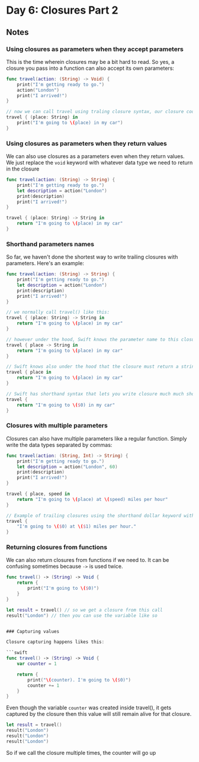 # Day 6: Closures Part 2

## Notes

### Using closures as parameters when they accept parameters

This is the time wherein closures may be a bit hard to read. So yes, a closure you pass into a function can also accept its own parameters:

```swift
func travel(action: (String) -> Void) {
    print("I'm getting ready to go.")
    action("London")
    print("I arrived!")
}

// now we can call travel using traling closure syntax, our closure code is required to accept a string
travel { (place: String) in
    print("I'm going to \(place) in my car")
}
```

### Using closures as parameters when they return values

We can also use closures as a parameters even when they return values. We just replace the `void` keyword with whatever data type we need to return in the closure

```swift
func travel(action: (String) -> String) {
    print("I'm getting ready to go.")
    let description = action("London")
    print(description)
    print("I arrived!")
}

travel { (place: String) -> String in
    return "I'm going to \(place) in my car"
}
```

### Shorthand parameters names

So far, we haven't done the shortest way to write trailing closures with parameters. Here's an example:

```swift
func travel(action: (String) -> String) {
    print("I'm getting ready to go.")
    let description = action("London")
    print(description)
    print("I arrived!")
}

// we normally call travel() like this:
travel { (place: String) -> String in
    return "I'm going to \(place) in my car"
}

// however under the hood, Swift knows the parameter name to this closure so we can remove it
travel { place -> String in
    return "I'm going to \(place) in my car"
}

// Swift knows also under the hood that the closure must return a string so we can omit that as well, you can also omit the return keyword if you want to
travel { place in
    return "I'm going to \(place) in my car"
}

// Swift has shorthand syntax that lets you write closure much much shorter. Swift provides automatic names for the closure's parameters. These are named with a dollar sign, then a number counting from 0
travel {
    return "I'm going to \($0) in my car"
}

```

### Closures with multiple parameters

Closures can also have multiple parameters like a regular function. Simply write the data types separated by commas:
```swift
func travel(action: (String, Int) -> String) {
    print("I'm getting ready to go.")
    let description = action("London", 60)
    print(description)
    print("I arrived!")
}

travel { place, speed in
    return "I'm going to \(place) at \(speed) miles per hour"
}

// Example of trailing closures using the shorthand dollar keyword with multiple parameters
travel {
    "I'm going to \($0) at \($1) miles per hour."
}
```


### Returning closures from functions

We can also return closures from functions if we need to. It can be confusing sometimes because `->` is used twice.

```swift
func travel() -> (String) -> Void {
    return {
        print("I'm going to \($0)")
    }
}

let result = travel() // so we get a closure from this call
result("London") // then you can use the variable like so


### Capturing values

Closure capturing happens likes this:

```swift
func travel() -> (String) -> Void {
    var counter = 1

    return {
        print("\(counter). I'm going to \($0)")
        counter += 1
    }
}
```

Even though the variable `counter` was created inside travel(), it gets captured by the closure then this value will still remain  alive for that closure.

```swift
let result = travel()
result("London")
result("London")
result("London")
```

So if we call the closure multiple times, the counter will go up
